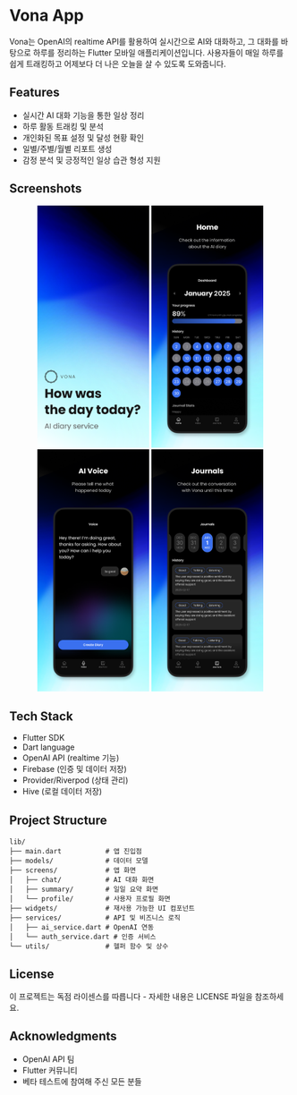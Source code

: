 # Vona App

Vona는 OpenAI의 realtime API를 활용하여 실시간으로 AI와 대화하고, 그 대화를 바탕으로 하루를 정리하는 Flutter 모바일 애플리케이션입니다. 사용자들이 매일 하루를 쉽게 트래킹하고 어제보다 더 나은 오늘을 살 수 있도록 도와줍니다.

## Features

- 실시간 AI 대화 기능을 통한 일상 정리
- 하루 활동 트래킹 및 분석
- 개인화된 목표 설정 및 달성 현황 확인
- 일별/주별/월별 리포트 생성
- 감정 분석 및 긍정적인 일상 습관 형성 지원

## Screenshots

<div align="center">
  <img src="assets/screenshots/init.png" alt="AI 대화 화면" width="200"/>
  <img src="assets/screenshots/home.png" alt="일일 요약 화면" width="200"/>
  <img src="assets/screenshots/ai_voice.png" alt="목표 추적 화면" width="200"/>
  <img src="assets/screenshots/journals.png" alt="분석 화면" width="200"/>
</div>

## Tech Stack

- Flutter SDK
- Dart language
- OpenAI API (realtime 기능)
- Firebase (인증 및 데이터 저장)
- Provider/Riverpod (상태 관리)
- Hive (로컬 데이터 저장)

## Project Structure

```
lib/
├── main.dart           # 앱 진입점
├── models/             # 데이터 모델
├── screens/            # 앱 화면
│   ├── chat/           # AI 대화 화면
│   ├── summary/        # 일일 요약 화면
│   └── profile/        # 사용자 프로필 화면
├── widgets/            # 재사용 가능한 UI 컴포넌트
├── services/           # API 및 비즈니스 로직
│   ├── ai_service.dart # OpenAI 연동
│   └── auth_service.dart # 인증 서비스
└── utils/              # 헬퍼 함수 및 상수
```

## License

이 프로젝트는 독점 라이센스를 따릅니다 - 자세한 내용은 LICENSE 파일을 참조하세요.

## Acknowledgments

- OpenAI API 팀
- Flutter 커뮤니티
- 베타 테스트에 참여해 주신 모든 분들
